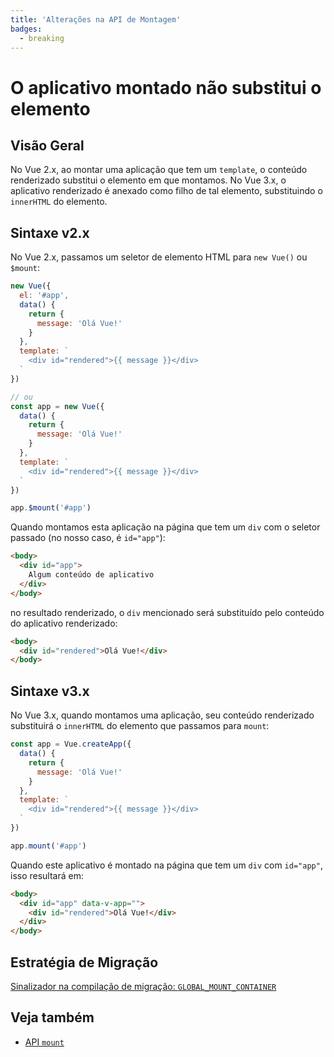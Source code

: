 ```yaml
---
title: 'Alterações na API de Montagem'
badges:
  - breaking
---
```


# O aplicativo montado não substitui o elemento <MigrationBadges :badges="$frontmatter.badges" />

## Visão Geral

No Vue 2.x, ao montar uma aplicação que tem um `template`, o conteúdo renderizado substitui o elemento em que montamos. No Vue 3.x, o aplicativo renderizado é anexado como filho de tal elemento, substituindo o `innerHTML` do elemento.

## Sintaxe v2.x

No Vue 2.x, passamos um seletor de elemento HTML para `new Vue()` ou `$mount`:

```js
new Vue({
  el: '#app',
  data() {
    return {
      message: 'Olá Vue!'
    }
  },
  template: `
    <div id="rendered">{{ message }}</div>
  `
})

// ou
const app = new Vue({
  data() {
    return {
      message: 'Olá Vue!'
    }
  },
  template: `
    <div id="rendered">{{ message }}</div>
  `
})

app.$mount('#app')
```

Quando montamos esta aplicação na página que tem um `div` com o seletor passado (no nosso caso, é `id="app"`):

```html
<body>
  <div id="app">
    Algum conteúdo de aplicativo
  </div>
</body>
```

no resultado renderizado, o `div` mencionado será substituído pelo conteúdo do aplicativo renderizado:

```html
<body>
  <div id="rendered">Olá Vue!</div>
</body>
```

## Sintaxe v3.x

No Vue 3.x, quando montamos uma aplicação, seu conteúdo renderizado substituirá o `innerHTML` do elemento que passamos para `mount`:

```js
const app = Vue.createApp({
  data() {
    return {
      message: 'Olá Vue!'
    }
  },
  template: `
    <div id="rendered">{{ message }}</div>
  `
})

app.mount('#app')
```

Quando este aplicativo é montado na página que tem um `div` com `id="app"`, isso resultará em:

```html
<body>
  <div id="app" data-v-app="">
    <div id="rendered">Olá Vue!</div>
  </div>
</body>
```

## Estratégia de Migração

[Sinalizador na compilação de migração: `GLOBAL_MOUNT_CONTAINER`](migration-build.html#configuracao-de-compatibilidade)

## Veja também

- [API `mount`](/api/application-api.html#mount)
